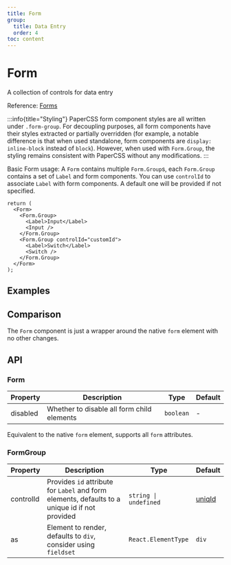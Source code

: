 ```yaml
---
title: Form
group:
  title: Data Entry
  order: 4
toc: content
---
```


# Form

A collection of controls for data entry

Reference: [Forms](https://www.getpapercss.com/docs/components/forms/)

:::info{title="Styling"}
PaperCSS form component styles are all written under `.form-group`. For decoupling purposes, all form components have their styles extracted or partially overridden (for example, a notable difference is that when used standalone, form components are `display: inline-block` instead of `block`). However, when used with `Form.Group`, the styling remains consistent with PaperCSS without any modifications.
:::

Basic Form usage: A `Form` contains multiple `Form.Group`s, each `Form.Group` contains a set of `Label` and form components. You can use `controlId` to associate `Label` with form components. A default one will be provided if not specified.

```tsx | pure
return (
  <Form>
    <Form.Group>
      <Label>Input</Label>
      <Input />
    </Form.Group>
    <Form.Group controlId="customId">
      <Label>Switch</Label>
      <Switch />
    </Form.Group>
  </Form>
);
```

## Examples

<code src="./demos/FormBase.tsx" title="Basic" description="Display of all form elements"></code>

## Comparison

The `Form` component is just a wrapper around the native `form` element with no other changes.

## API

### Form

| Property | Description                                | Type      | Default |
| -------- | ------------------------------------------ | --------- | ------- |
| disabled | Whether to disable all form child elements | `boolean` | -       |

Equivalent to the native `form` element, supports all `form` attributes.

### FormGroup

| Property  | Description                                                                                    | Type                  | Default                                            |
| --------- | ---------------------------------------------------------------------------------------------- | --------------------- | -------------------------------------------------- |
| controlId | Provides `id` attribute for `Label` and form elements, defaults to a unique id if not provided | `string \| undefined` | [uniqId](https://lodash.com/docs/4.17.15#uniqueId) |
| as        | Element to render, defaults to `div`, consider using `fieldset`                                | `React.ElementType`   | `div`                                              |
